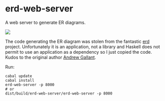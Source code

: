 # erd-web-server

A web server to generate ER diagrams.

![](https://raw.githubusercontent.com/ftomassetti/erd-web-server/master/screenshot.png)

The code generating the ER diagram was stolen from the fantastic [erd](https://github.com/BurntSushi/erd) project.
Unfortunately it is an application, not a library and Haskell does not permit to use an application as a dependency
so I just copied the code. Kudos to the original author [Andrew Gallant](http://burntsushi.net/).

Run:

```
cabal update
cabal install
erd-web-server -p 8000
# or
dist/build/erd-web-server/erd-web-server -p 8000
```

